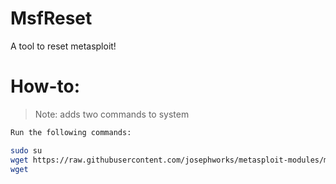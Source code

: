 # MsfReset

A tool to reset metasploit!

# How-to:

> Note: adds two commands to system

```sh
Run the following commands:

sudo su
wget https://raw.githubusercontent.com/josephworks/metasploit-modules/master/msfreset/msfreset.sh
wget
```
